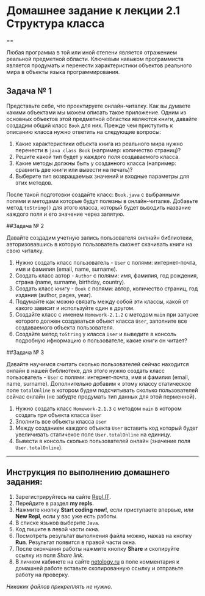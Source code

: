 # Домашнее задание к лекции 2.1 Структура класса
==

Любая программа в той или иной степени является отражением реальной предметной области. Ключевым навыком программиста является продумать и перенести характеристики объектов реального мира в объекты языка программирования. 

## Задача № 1

Представьте себе, что проектируете онлайн-читалку. Как вы думаете какими объектами мы можем описать такое приложение. Одним из основных объектов этой предметной областки являются книги, давайте создадим общий класс `Book` для них.
Прежде чем приступить к описанию класса нужно ответить на следующие вопросы:
1. Какие характеристики объекта книга из реального мира нужно перенести в `java class Book` (например: количество страниц)?
2. Решите какой тип будет у каждого поля создаваемого класса.
3. Какие методы должны быть у созданного класса (например: сравнить две книги или вывести на печать)?
4. Выберите тип возвращаемых значений и входные параметры для этих методов.

После такой подготовки создайте класс: `Book.java` с выбранными полями и методами которые будут полезны в онлайн-читалке. Добавьте метод `toString()` для этого класса, который будет выводить название каждого поля и его значение через запятую.

##Задача № 2

Давайте создадим учетную запись пользователя онлнайн библиотеки, авторизовавшись в которую пользователь сможет скачивать книги на свою читалку. 
1. Нужно создать класс пользователь - `User` с полями: интернет-почта, имя и фамилия (email, name, surname).
2. Создать класс автор - `Author` c полями:  имя, фамилия, год рождения, страна (name, surname, birthday, country).
3. Создать класс книгу - `Book` с полями: автор, количество страниц, год издания (author, pages, year).
4. Подумайте как можно связать между собой эти классы, какой от какого зависит и используйте один в другом.
5. Создайте класс с именем `Homework-2.1.2` с методом `main` при запуске которого должен создаваться объект класса `User`, заполните все создаваемого объекта пользователя.
6. Создайте метод `toString` у класса `User` и выведите в консоль подробную ифнормацию о пользователе, какие книги он читает?

##Задача № 3

Давайте научимся считать сколько пользователей сейчас находится онлайн в нашей библиотеке, для этого нужно создать класс пользователь - `User` с полями: интернет-почта, имя и фамилия (email, name, surname).
Дополнительно добавим к этому классу статическое поле `totalOnline` в котором будем подсчитывать сколько пользователей сейчас онлайн (не забудте продумать тип данных для этой перменной).
1. Нужно создать класс `Homework-2.1.3` с методом `main` в котором создать три объекта класса `User`
2. Зполнить все объекты класса `User`
3. Между созданием каждого объекта `User` вставить код который будет увеличивать статичекое поле `User.totalOnline` на единицу.
4. Вывести в консоль сколько пользователей онлайн (значение поля `User.totalOnline`).

---

## Инструкция по выполнению домашнего задания:

1. Зарегистрируйтесь на сайте [Repl.IT](https://repl.it/).
2. Перейдите в раздел **my repls**.
3. Нажмите кнопку **Start coding now!**, если приступаете впервые, или **New Repl**, если у вас уже есть работы.
4. В списке языков выберите `Java`.
5. Код пишите в левой части окна.
6. Посмотреть результат выполнения файла можно, нажав на кнопку **Run**. Результат появится в правой части окна.
7. После окончания работы нажмите кнопку **Share** и скопируйте ссылку из поля _Share link_.
8. В личном кабинете на сайте [netology.ru](http://netology.ru/) в поле комментария к домашней работе вставьте скопированную ссылку и отправьте работу на проверку.

_Никаких файлов прикреплять не нужно._
